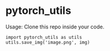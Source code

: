 # pytorch_utils

Usage:
Clone this repo inside your code.

```
import pytorch_utils as utils
utils.save_img('image.png', img)
```
